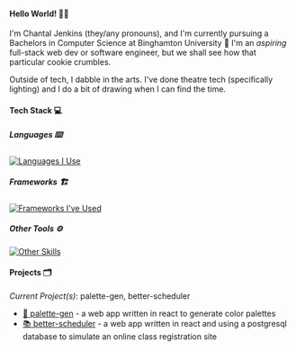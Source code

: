 #### Hello World! 👋🏾

I'm Chantal Jenkins (they/any pronouns), and I'm currently pursuing a Bachelors in Computer Science at Binghamton University 💚 I'm an _aspiring_ full-stack web dev or software engineer, but we shall see how that particular cookie crumbles.

Outside of tech, I dabble in the arts. I've done theatre tech (specifically lighting) and I do a bit of drawing when I can find the time.

#### Tech Stack 💻

##### Languages ⌨️

[![Languages I Use](https://skillicons.dev/icons?i=js,nodejs,ts,html,css,cpp,python)](https://skillicons.dev)

##### Frameworks 🏗️

[![Frameworks I've Used](https://skillicons.dev/icons?i=react,bootstrap)](https://skillicons.dev)

##### Other Tools ⚙️

[![Other Skills](https://skillicons.dev/icons?i=vscode,git,mongodb)](https://skillicons.dev)

#### Projects 🗂️

_Current Project(s)_: palette-gen, better-scheduler

- [🎨 palette-gen](https://github.com/0xbutterflyhacker/palette-gen) - a web app written in react to generate color palettes
- [📚 better-scheduler](https://github.com/0xbutterflyhacker/better-scheduler) - a web app written in react and using a postgresql database to simulate an online class registration site

<!--
**0xbutterflyhacker/0xbutterflyhacker** is a ✨ _special_ ✨ repository because its `README.md` (this file) appears on your GitHub profile.

Here are some ideas to get you started:

- 🔭 I’m currently working on ...
- 🌱 I’m currently learning ...
- 👯 I’m looking to collaborate on ...
- 🤔 I’m looking for help with ...
- 💬 Ask me about ...
- 📫 How to reach me: ...
- 😄 Pronouns: ...
- ⚡ Fun fact: ...
-->
